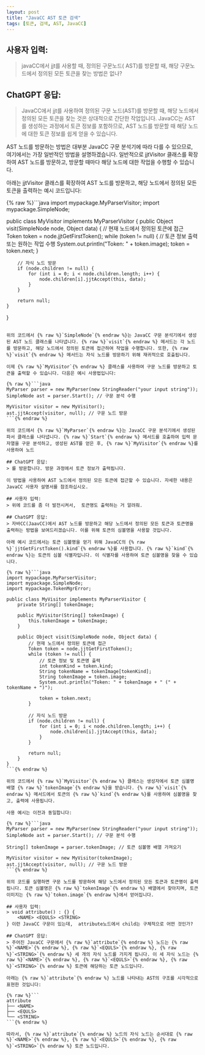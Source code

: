 ```yaml
---
layout: post
title: "JavaCC AST 토큰 검색"
tags: [토큰, 검색, AST, JavaCC]
---
```


## 사용자 입력:
> javaCC에서 jjt를 사용할 때, 정의된  구문노드( AST)를 방문할 때, 해당 구문노드에서 정의된 모든 토큰을 찾는 방법은 없나?

## ChatGPT 응답:
> JavaCC에서 jjt를 사용하여 정의된 구문 노드(AST)를 방문할 때, 해당 노드에서 정의된 모든 토큰을 찾는 것은 상대적으로 간단한 작업입니다. JavaCC는 AST를 생성하는 과정에서 토큰 정보를 포함하므로, AST 노드를 방문할 때 해당 노드에 대한 토큰 정보를 쉽게 얻을 수 있습니다.

AST 노드를 방문하는 방법은 대부분 JavaCC 구문 분석기에 따라 다를 수 있으므로, 여기에서는 가장 일반적인 방법을 설명하겠습니다. 일반적으로 jjtVisitor 클래스를 확장하여 AST 노드를 방문하고, 방문할 때마다 해당 노드에 대한 작업을 수행할 수 있습니다.

아래는 jjtVisitor 클래스를 확장하여 AST 노드를 방문하고, 해당 노드에서 정의된 모든 토큰을 출력하는 예시 코드입니다:

{% raw %}```java
import mypackage.MyParserVisitor;
import mypackage.SimpleNode;

public class MyVisitor implements MyParserVisitor {
    public Object visit(SimpleNode node, Object data) {
        // 현재 노드에서 정의된 토큰에 접근
        Token token = node.jjtGetFirstToken();
        while (token != null) {
            // 토큰 정보 출력 또는 원하는 작업 수행
            System.out.println("Token: " + token.image);
            token = token.next;
        }

        // 자식 노드 방문
        if (node.children != null) {
            for (int i = 0; i < node.children.length; i++) {
                node.children[i].jjtAccept(this, data);
            }
        }

        return null;
    }
}
```{% endraw %}

위의 코드에서 {% raw %}`SimpleNode`{% endraw %}는 JavaCC 구문 분석기에서 생성된 AST 노드 클래스를 나타냅니다. {% raw %}`visit`{% endraw %} 메서드는 각 노드를 방문하고, 해당 노드에서 정의된 토큰에 접근하여 작업을 수행합니다. 또한, {% raw %}`visit`{% endraw %} 메서드는 자식 노드를 방문하기 위해 재귀적으로 호출됩니다.

이제 {% raw %}`MyVisitor`{% endraw %} 클래스를 사용하여 구문 노드를 방문하고 토큰을 출력할 수 있습니다. 다음은 예시 사용법입니다:

{% raw %}```java
MyParser parser = new MyParser(new StringReader("your input string"));
SimpleNode ast = parser.Start(); // 구문 분석 수행

MyVisitor visitor = new MyVisitor();
ast.jjtAccept(visitor, null); // 구문 노드 방문
```{% endraw %}

위의 코드에서 {% raw %}`MyParser`{% endraw %}는 JavaCC 구문 분석기에서 생성된 파서 클래스를 나타냅니다. {% raw %}`Start`{% endraw %} 메서드를 호출하여 입력 문자열을 구문 분석하고, 생성된 AST를 얻은 후, {% raw %}`MyVisitor`{% endraw %}를 사용하여 노드

## ChatGPT 응답:
> 를 방문합니다. 방문 과정에서 토큰 정보가 출력됩니다.

이 방법을 사용하여 AST 노드에서 정의된 모든 토큰에 접근할 수 있습니다. 자세한 내용은 JavaCC 사용자 설명서를 참조하십시오.

## 사용자 입력:
> 위에 코드를 좀 더 발전시켜서,  토큰명도 출력하는 거 알려줘.

## ChatGPT 응답:
> 자바CC(JaavCC)에서 AST 노드를 방문하고 해당 노드에서 정의된 모든 토큰과 토큰명을 출력하는 방법을 보여드리겠습니다. 이를 위해 토큰의 심볼명을 사용할 것입니다.

아래 예시 코드에서는 토큰 심볼명을 얻기 위해 JavaCC의 {% raw %}`jjtGetFirstToken().kind`{% endraw %}를 사용합니다. {% raw %}`kind`{% endraw %}는 토큰의 심볼 식별자입니다. 이 식별자를 사용하여 토큰 심볼명을 찾을 수 있습니다.

{% raw %}```java
import mypackage.MyParserVisitor;
import mypackage.SimpleNode;
import mypackage.TokenMgrError;

public class MyVisitor implements MyParserVisitor {
    private String[] tokenImage;

    public MyVisitor(String[] tokenImage) {
        this.tokenImage = tokenImage;
    }

    public Object visit(SimpleNode node, Object data) {
        // 현재 노드에서 정의된 토큰에 접근
        Token token = node.jjtGetFirstToken();
        while (token != null) {
            // 토큰 정보 및 토큰명 출력
            int tokenKind = token.kind;
            String tokenName = tokenImage[tokenKind];
            String tokenImage = token.image;
            System.out.println("Token: " + tokenImage + " (" + tokenName + ")");

            token = token.next;
        }

        // 자식 노드 방문
        if (node.children != null) {
            for (int i = 0; i < node.children.length; i++) {
                node.children[i].jjtAccept(this, data);
            }
        }

        return null;
    }
}
```{% endraw %}

위의 코드에서 {% raw %}`MyVisitor`{% endraw %} 클래스는 생성자에서 토큰 심볼명 배열 {% raw %}`tokenImage`{% endraw %}을 받습니다. {% raw %}`visit`{% endraw %} 메서드에서 토큰의 {% raw %}`kind`{% endraw %}를 사용하여 심볼명을 찾고, 출력에 사용됩니다.

사용 예시는 이전과 동일합니다:

{% raw %}```java
MyParser parser = new MyParser(new StringReader("your input string"));
SimpleNode ast = parser.Start(); // 구문 분석 수행

String[] tokenImage = parser.tokenImage; // 토큰 심볼명 배열 가져오기

MyVisitor visitor = new MyVisitor(tokenImage);
ast.jjtAccept(visitor, null); // 구문 노드 방문
```{% endraw %}

위의 코드를 실행하면 구문 노드를 방문하여 해당 노드에서 정의된 모든 토큰과 토큰명이 출력됩니다. 토큰 심볼명은 {% raw %}`tokenImage`{% endraw %} 배열에서 찾아지며, 토큰 이미지는 {% raw %}`token.image`{% endraw %}에서 얻어집니다.

## 사용자 입력:
> void attribute() : {} {
    <NAME> <EQULS> <STRING>
} 이런 JavaCC 구문이 있는데,  attribute노드에서 child는 구체적으로 어떤 것인가?

## ChatGPT 응답:
> 주어진 JavaCC 구문에서 {% raw %}`attribute`{% endraw %} 노드는 {% raw %}`<NAME>`{% endraw %}, {% raw %}`<EQULS>`{% endraw %}, {% raw %}`<STRING>`{% endraw %} 세 개의 자식 노드를 가지게 됩니다. 이 세 자식 노드는 {% raw %}`<NAME>`{% endraw %}, {% raw %}`<EQULS>`{% endraw %}, {% raw %}`<STRING>`{% endraw %} 토큰에 해당하는 토큰 노드입니다.

아래는 {% raw %}`attribute`{% endraw %} 노드를 나타내는 AST의 구조를 시각적으로 표현한 것입니다:

{% raw %}```
attribute
├── <NAME>
├── <EQULS>
└── <STRING>
```{% endraw %}

따라서, {% raw %}`attribute`{% endraw %} 노드의 자식 노드는 순서대로 {% raw %}`<NAME>`{% endraw %}, {% raw %}`<EQULS>`{% endraw %}, {% raw %}`<STRING>`{% endraw %} 토큰 노드입니다.


